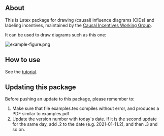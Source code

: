 ## About

This is Latex package for drawing (causal) influence diagrams (CIDs) and labeling incentives, maintained by the [Causal Incentives Working Group](https://causalincentives.com).

It can be used to draw diagrams such as this one:

![example-figure.png](./example-figure.png)


## How to use

See the [tutorial](https://causalincentives.github.io/cid-latex-package/CausalInfluenceDiagramLatexTutorial.html).

## Updating this package
Before pushing an update to this package, please remember to:
1. Make sure that file examples.tex compiles without error, and produces a PDF similar to examples.pdf
2. Update the version number with today's date. If it is the second update for the same day, add .2 to the date (e.g. 2021-01-11.2), and then .3 and so on.
